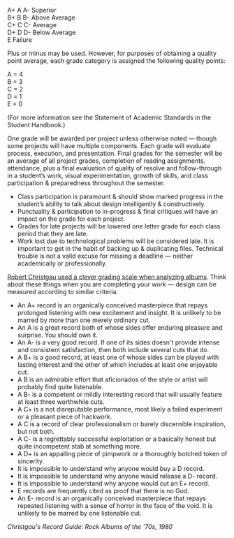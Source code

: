 A+ A A- Superior  
B+ B B- Above Average  
C+ C C- Average  
D+ D D- Below Average  
E Failure  

Plus or minus may be used. However, for purposes of obtaining a quality point average, each grade category is assigned the following quality points:

A = 4  
B = 3  
C = 2  
D = 1  
E = 0  

(For more information see the Statement of Academic Standards in the Student Handbook.)

One grade will be awarded per project unless otherwise noted — though some projects will have multiple components. Each grade will evaluate process, execution, and presentation. Final grades for the semester will be an average of all project grades, completion of reading assignments, attendance, plus a final evaluation of quality of resolve and follow-through in a student’s work, visual experimentation, growth of skills, and class participation & preparedness throughout the semester.

- Class participation is paramount & should show marked progress in the student’s ability to talk about design intelligently & constructively.
- Punctuality & participation to in-progress & final critiques will have an impact on the grade for each project.
- Grades for late projects will be lowered one letter grade for each class period that they are late.
- Work lost due to technological problems will be considered late. It is important to get in the habit of backing up & duplicating files. Technical trouble is not a valid excuse for missing a deadline — neither academically or professionally. 

[Robert Christgau used a clever grading scale when analyzing albums](http://www.robertchristgau.com/xg/bk-cg70/grades.php). Think about these things when you are completing your work — design can be measured according to similar criteria.

- An A+ record is an organically conceived masterpiece that repays prolonged listening with new excitement and insight. It is unlikely to be marred by more than one merely ordinary cut.
- An A is a great record both of whose sides offer enduring pleasure and surprise. You should own it.
- An A- is a very good record. If one of its sides doesn't provide intense and consistent satisfaction, then both include several cuts that do.
- A B+ is a good record, at least one of whose sides can be played with lasting interest and the other of which includes at least one enjoyable cut.
- A B is an admirable effort that aficionados of the style or artist will probably find quite listenable.
- A B- is a competent or mildly interesting record that will usually feature at least three worthwhile cuts.
- A C+ is a not disreputable performance, most likely a failed experiment or a pleasant piece of hackwork.
- A C is a record of clear professionalism or barely discernible inspiration, but not both.
- A C- is a regrettably successful exploitation or a basically honest but quite incompetent stab at something more.
- A D+ is an appalling piece of pimpwork or a thoroughly botched token of sincerity.
- It is impossible to understand why anyone would buy a D record.
- It is impossible to understand why anyone would release a D- record.
- It is impossible to understand why anyone would cut an E+ record.
- E records are frequently cited as proof that there is no God.
- An E- record is an organically conceived masterpiece that repays repeated listening with a sense of horror in the face of the void. It is unlikely to be marred by one listenable cut.

_Christgau's Record Guide: Rock Albums of the '70s, 1980_

